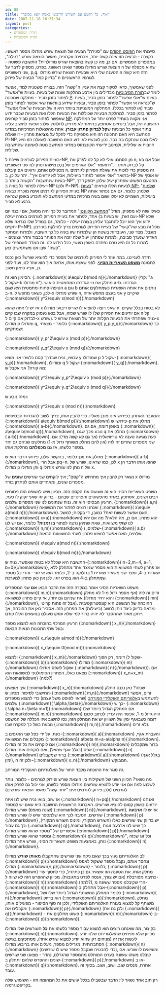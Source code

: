 ```yaml
---
id: 88
title: "אוף, כל הקטע עם השורש הריבועי באמת יוצא מסובך"
date: 2007-11-10 16:31:34
layout: post
categories: 
  - תורת המספרים
  - תורת הסיבוכיות
---
```

סיימתי את <a href="http://www.gadial.net/?p=87">הפוסט הקודם</a> עם "סגירת" הבעיה של הוצאת שורש מודולו מספר ראשוני. בקצרה - הבעיה הזו אינה קשה יותר, מבחינה עקרונית, מאשר הוצאת שורש "רגילה", במספרים הממשיים. אם כן, מה כן קשה בהוצאת שורש מודולרית? התשובה פשוטה - הוצאת שורש מודולו מספר שאינו ראשוני. בפרט, מספיק לדבר על n שהוא מכפלה של שני ראשוניים, p,q. הטענה שלי היא שבעיית הוצאת שורש מודולו n הזה היא קשה "בדיוק כמו" הבעיה של פירוק n לגורמיו הראשוניים.

לפני שאמשיך, כדאי לסקור קצת את עניין ה"קשה" הזה. בצורה פשטנית למדי, אפשר לומר שב<a href="http://he.wikipedia.org/wiki/%D7%A1%D7%99%D7%91%D7%95%D7%9B%D7%99%D7%95%D7%AA">תורת הסיבוכיות</a> מבדילים בין ארבע מחלקות שונות של בעיות. בעיות ש"אפשר" לפתור בזמן סביר - מחלקה שמכונה <a href="http://he.wikipedia.org/wiki/P_%28%D7%9E%D7%93%D7%A2%D7%99_%D7%94%D7%9E%D7%97%D7%A9%D7%91%29">P</a>. בעיות ש"אולי אפשר" לפתור בזמן סביר, בעיות ש"כנראה אי אפשר" לפתור בזמן סביר, ובעיות שידוע בוודאות שאי אפשר לפתור בזמן סביר (או לפתור בכלל). המחלקה המעניינת ביותר היא זו של הבעיות ש"אולי אפשר" לפתור בזמן סביר. למחלקת הבעיות שכוללות את הבעיות הללו ואת הבעיות שכבר ידוע שאפשר לפתור בזמן סביר קוראים <a href="http://he.wikipedia.org/wiki/NP">NP</a>. אני מקווה בעתיד לפרט יותר על המחלקה החשובה הזו, אבל בינתיים אסתפק בתיאור לא מדוייק לחלוטין שלה: אפשר לחשוב עליה בתור אוסף כל הבעיות ש<strong>קל לבדוק פתרון עבורן</strong>. אחת מהשאלות המרכזיות במדעי המחשב היא האם התכונה הזו היא מספיקה כדי להקל על <strong>מציאת</strong> פתרון - זו שאלת P=NP, לאלו מכם שנתקלו בה כבר. נכון לעכשיו לא ידוע האם התשובה לשאלה הזו היא חיובית או שלילית, ולמיטב ידיעתי הקונצנזוס במדעי המחשב נוטה לאמונה שהתשובה שלילית.

בעיית הפירוק לגורמים שייכת ל-NP, מן הסתם: אולי לא קל לנו לפרק את n, אבל אם בא מישהו ונותן לנו שני ראשוניים p,q ואומר "אלו הגורמים של n", קל לבדוק אותו - מכפילים אותם, ורואים אם קיבלנו n. זה מספיק כדי לזכות את שאלת הפירוק לגורמים בתואר "אולי אפשר לפתור ביעילות, אבל לא יודעים איך". יתר על כן, ב-NP יש אוסף של בעיות שנחשבות "הקשות ביותר ב-NP", מהטעם הפשוט שפתרון יעיל שלהן ייספק דרך יעילה לפתור כל בעיה ב-NP (ולכן P=NP). לבעיות הללו קוראים "<a href="http://he.wikipedia.org/wiki/NP-%D7%A9%D7%9C%D7%9E%D7%94">בעיות NP-שלמות</a>". בעיית הפירוק לגורמים <strong>אינה</strong> מוכרת כבעיה NP שלמה; כלומר, גם אם נפתור אותה ביעילות, השמיים לא יפלו ושום בעיה מרכזית במדעי המחשב לא תוכרע באופן שנראה כרגע לא סביר.

כאילו שזה לא מספיק, מודל "<a href="http://he.wikipedia.org/wiki/%D7%9E%D7%97%D7%A9%D7%91_%D7%A7%D7%95%D7%95%D7%A0%D7%98%D7%99">המחשב הקוונטי</a>" המדובר כל כך יהיה מסוגל, אם ייבנה יום אחד, לפתור את בעיית הפירוק לגורמים בצורה יעילה (ועם זאת, יש בעיות ב-NP שלא ידוע איך הוא יוכל להתגבר עליהן בצורה יעילה - כלומר, גם במודל שלו כנראה שלא יתקיים P=NP). מכל זה נובע שה"קושי" של בעיית הפירוק לגורמים צריך להילקח בעירבון מוגבל. מצד שני, העובדות בשטח הן שלמרות שזו בעיה כל כך חשובה, ולמרות המחקר האדיר שנערך סביבה, ולמרות שפתרון יעיל שלה יזכה את הפותר בכבוד והדר עצומים - למרות כל זה היא טרם נפתרה באופן מעשי, ככל הידוע לנו. זה המדד האמפירי של "קשה" שבו אנו משתמשים כאן.

חזרה לענייננו. במה עוזר לי הפירוק לגורמים של מספר כדי להוציא שורש? כאן נכנס לתמונה <a href="http://he.wikipedia.org/wiki/%D7%9E%D7%A9%D7%A4%D7%98_%D7%94%D7%A9%D7%90%D7%A8%D7%99%D7%95%D7%AA_%D7%94%D7%A1%D7%99%D7%A0%D7%99"><strong>משפט השאריות הסיני</strong></a>. לפני שאציג אותו, אראה איך הוא עוזר לנו, ועוד לפני כן, אציג סימון חשוב.

הסימון הוא זה: {::nomarkdown}\( a\equiv b(mod n)\){:/nomarkdown} (קרי: "a שקול ל-b מודולו n"). הגדרתו המתמטית היא ש-n מחלק את a-b. הגדרתו הטיפה-פחות-מתמטית היא שגם a וגם b נותנים את אותה השארית כשמחלקים אותם ב-n. לכן, כשאני מחפש ל-x שורש מודולו n, אני בעצם מחפש איזה y שיקיים {::nomarkdown}\( y^2\equiv x(mod n)\){:/nomarkdown}

אז יש לי איזה שהוא x שאני רוצה להוציא לו שורש ריבועי מודולו n. לא בטוח בכלל שקיים לו שורש שכזה, אבל בואו נעסוק במקרה שבו קיים (אם יודעים את הפירוק של n קל לבדוק אם קיים ל-x שורש). נניח שפתרתי את הבעיות הקלות יותר של הוצאת שורש ל-x מודולו p ומודולו q, כלומר - מצאתי {::nomarkdown}\( y_p,y_q\){:/nomarkdown} כך שמתקיים:

{::nomarkdown}\( y_p^2\equiv x (mod p)\){:/nomarkdown}

{::nomarkdown}\( y_q^2\equiv x (mod q)\){:/nomarkdown}

עכשיו, נניח שבדרך קסם כלשהי אני מוצא y שמודולו p שקול ל-{::nomarkdown}\( y_p\){:/nomarkdown}, ומודולו q שקול ל-{::nomarkdown}\( y_q\){:/nomarkdown}. מה קורה? אני אקבל ש:

{::nomarkdown}\( y^2\equiv y_p^2\equiv x (mod p)\){:/nomarkdown}

{::nomarkdown}\( y^2\equiv y_q^2\equiv x (mod q)\){:/nomarkdown}

ומזה נובע ש:

{::nomarkdown}\( y^2\equiv x (mod n)\){:/nomarkdown}

המעבר האחרון בפירוש אינו מובן מאליו. כדי להבין אותו, צריך לשוב להגדרות הבסיסיות: {::nomarkdown}\( a\equiv b(mod p)\){:/nomarkdown} פירושו ש-p מחלק את {::nomarkdown}\( a-b\){:/nomarkdown}. באופן דומה, אם גם {::nomarkdown}\( a\equiv b(mod q)\){:/nomarkdown}, נובע מכך שגם q מחלק את {::nomarkdown}\( a-b\){:/nomarkdown}. כעת מגיעה טענה לא טריוויאלית (אך גם לא קשה מדי): אם שני מספרים שזרים זה לזה (אין להם מחלק משותף גדול מ-1) מחלקים שניהם גם יחד מספר כלשהו, אז גם <strong>מכפלתם</strong> מחלקת אותו.

כלומר, בהקשר שלנו, פירוש הדבר הוא ש-pq מחלק את {::nomarkdown}\( a-b\){:/nomarkdown}, אבל הרי pq=n. לכן, כמו שראינו, שורש של x שהוא אותו הדבר הן מודולו p והן מודולו q נותן לנו שורש מודולו n של x.

נשאר רק להבין איך מתרחש ה"קסם"; איך לוקחים שני שורשים <strong>שונים</strong> של x מודולו מספרים שונים, ומאחדים אותם לפתרון בודד.

משפט השאריות הסיני הוא זה שעושה את הקסם הזה. מכיוון שיש למשפט הזה ניסוחים רבים ושונים, אסתפק באחד מהפשוטים והפרטיים שבהם - בדיוק זה שאני זקוק לו כעת. הרעיון הבסיסי הוא זה. נניח שנתונים לנו שני מספרים שלמים, {::nomarkdown}\( a,n\){:/nomarkdown} ואנחנו רוצים לפתור את המשוואה {::nomarkdown}\( x\equiv a(mod n)\){:/nomarkdown}. האם אפשר לעשות זאת? כמובן, די בקלות; למשל, {::nomarkdown}\( x=a\){:/nomarkdown} הוא פתרון. אם כן, מה הלאה? מה אם יהיו לנו <strong>שתי</strong> משוואות, שאת שתיהן נרצה לפתור <strong>בו זמנית</strong>? כלומר, אם יש לנו {::nomarkdown}\( n,m\){:/nomarkdown} שלמים, ו-{::nomarkdown}\( a,b\){:/nomarkdown} שלמים, האם אפשר למצוא פתרון לשתי המשוואות הבאות:

{::nomarkdown}\( x\equiv a(mod n)\){:/nomarkdown}

{::nomarkdown}\( x\equiv b(mod m)\){:/nomarkdown}

התשובה היא שכלל לא בטוח שאפשר. נניח ש-{::nomarkdown}\( n=2,m=4, a=1, b=0\){:/nomarkdown}, אז פתרון לשתי המשוואות הוא מספר שמצד אחד מתחלק ללא שארית ב-4, ומצד שני משאיר שארית 1 בחלוקה ב-2, כלומר הוא אי זוגי - והרי כל מספר שמתחלק ב-4 הוא בפרט זוגי. לכן אין כאן פתרון למערכת.

משפט השאריות הסיני אומר במקרה הזה את הדבר הבא: <strong>אם</strong> שני המספרים {::nomarkdown}\( m,n\){:/nomarkdown} זרים זה לזה (אף מספר גדול מ-1 לא מחלק את שניהם גם יחד), אז קיים פתרון למשוואה (והוא יחיד מודולו {::nomarkdown}\( mn\){:/nomarkdown}, אבל זה פחות קריטי). ההוכחה של המשפט היא קונסטרוקטיבית ומראה בדיוק כיצד ניתן לחשב (ביעילות) את הפתרון הזה. אסביר כאן את ההוכחה, אך ייתכן מאוד שההסבר לא יהיה ברור למי שלא עסקו מעולם בנושאים הללו קודם.

הרעיון המרכזי בהוכחה הוא למצוא מספר {::nomarkdown}\( x_n\){:/nomarkdown} בעל שתי התכונות הנאות הבאות:

{::nomarkdown}\( x_n\equiv a(mod n)\){:/nomarkdown}

{::nomarkdown}\( x_n\equiv 0(mod m)\){:/nomarkdown}

ולמצוא {::nomarkdown}\( x_m\){:/nomarkdown} דומה, רק הפוך (שקול ל-{::nomarkdown}\( b\){:/nomarkdown} מודולו {::nomarkdown}\( m\){:/nomarkdown} ושקול לאפס מודולו {::nomarkdown}\( n\){:/nomarkdown}). אם מצאנו כאלו, הפתרון הסימולטני למשוואות הוא {::nomarkdown}\( x_n+x_m\){:/nomarkdown} (למה?)

איך מוצאים {::nomarkdown}\( x_n\){:/nomarkdown} שכזה? כאן נכנס החלק החישובי לסיפור. מכיוון ש-{::nomarkdown}\( m,n\){:/nomarkdown} זרים, אפשר להשתמש ב<a href="http://en.wikipedia.org/wiki/Euclidean_algorithm">אלגוריתם האוקלידי המורחב</a> (שראוי לפוסט משל עצמו) כדי למצוא מספרים שלמים {::nomarkdown}\( \alpha,\beta\){:/nomarkdown} כך ש- {::nomarkdown}\( \alpha n+\beta m=1\){:/nomarkdown} (אם המחלק הגדול ביותר של {::nomarkdown}\( m,n\){:/nomarkdown} היה גדול מ-1, אפשר היה עדיין לכתוב סכום דומה כשבאגף ימין של השוויון יש את המחלק הזה; נסו לחשוב איזו הכללה של המשפט נובעת בשל כך למקרה שבו {::nomarkdown}\( m,n\){:/nomarkdown} לא זרים).

כעת, על ידי כפל שני האגפים ב-{::nomarkdown}\( a\){:/nomarkdown} והעברת אגף, מקבלים את המשוואה {::nomarkdown}\( a\beta m=a-a\alpha n\){:/nomarkdown}. אם לוקחים את כל זה מודולו {::nomarkdown}\( m\){:/nomarkdown} ברור שמקבלים אפס (בגלל אגף שמאל), ואם לוקחים אותו מודולו {::nomarkdown}\( n\){:/nomarkdown} ברור שמקבלים {::nomarkdown}\( a\){:/nomarkdown} (בגלל אגף ימין), ולכן זה ה-{::nomarkdown}\( x_n\){:/nomarkdown} המבוקש.

זה סוגר את ההוכחה מלבד החור של האלגוריתם האוקלידי המורחב.

מה נשאר? הכיוון השני של השקילות בין הוצאת שורש ופירוק לגורמים - כלומר, נותר לשכנע למה אם אני יודע להוציא שורשים מודולו מספר כלשהו, אני יכול גם לפרק אותו לגורמים (ולכן פירוק לגורמים אינו "יותר קשה" מאשר הוצאת שורשים).

אז שוב, בואו נניח שיש לנו איזה {::nomarkdown}\( n=pq\){:/nomarkdown} ואנחנו יודעים באופן קסום להוציא שורשים. האבחנה הראשונית החשובה היא שאם יש למספר (שונה מאפס) שורש מודולו {::nomarkdown}\( n\){:/nomarkdown}, אז יש לו <strong>ארבעה</strong> שורשים. הסיבה לכך היא שלמספר שיש לו שורש מודולו {::nomarkdown}\( p\){:/nomarkdown} יש בדיוק שני שורשים כאלו (השורש המקורי, ומינוס השורש המקורי), וכך גם עבור {::nomarkdown}\( q\){:/nomarkdown}, כך שיש לנו ארבעה זוגות אפשריים של "מספר שהוא שורש מודולו {::nomarkdown}\( p\){:/nomarkdown} ומספר שהוא שורש מודולו {::nomarkdown}\( q\){:/nomarkdown}", וכל זוג שכזה נותן, באמצעות משפט השאריות הסיני, שורש אחר מודולו {::nomarkdown}\( n\){:/nomarkdown}.

לב האלגוריתם נעוץ בכך שאם ניקח שני שורשים שהתקבלו <strong>מאותו שורש</strong> מודולו {::nomarkdown}\( p\){:/nomarkdown} ונחסר אותם, נקבל מספר ששקול לאפס מודולו {::nomarkdown}\( p\){:/nomarkdown} - כלומר, {::nomarkdown}\( p\){:/nomarkdown} מחלק אותו. את הטענה הזו אשאיר גם כן כתרגיל, כדי לחסוך עוד כתיבה מסורבלת (אם יש צורך, אנסה לפרט בתגובות). מכיוון שההפרש הזה לא שווה ל-{::nomarkdown}\( n\){:/nomarkdown} (למה?), הרי שקיבלנו מספר ששונה מ-{::nomarkdown}\( n\){:/nomarkdown} אבל מתחלק ב-{::nomarkdown}\( p\){:/nomarkdown}, כלומר המחלק המשותף הגדול ביותר שלו ושל {::nomarkdown}\( n\){:/nomarkdown} הוא בדיוק {::nomarkdown}\( p\){:/nomarkdown}. מחלק משותף קל למצוא בעזרת האלגוריתם האוקלידי, ולכן זה סוף הסיפור - מפעילים אותו, ומקבלים את {::nomarkdown}\( p\){:/nomarkdown} (ולכן גם את {::nomarkdown}\( q\){:/nomarkdown} - פשוט מחלקים את {::nomarkdown}\( n\){:/nomarkdown} ב-{::nomarkdown}\( p\){:/nomarkdown}).

בקיצור, מה שאנחנו רוצים הוא למצוא  עבור מספר כלשהו את <strong>כל</strong> השורשים שלו מודולו {::nomarkdown}\( n\){:/nomarkdown}. מכיוון שלא מניחים שהאלגוריתם שלנו יודע לעשות את זה (מניחים רק שהוא יודע למצוא שורש אחד), מסתפקים בגישה הסתברותית: מגרילים מספר, מעלים אותו בריבוע מודולו {::nomarkdown}\( n\){:/nomarkdown} (כדי להבטיח שנקבל מספר שיש לו שורשים), ומוציאים לו שורש. אם קיבלנו משהו ששונה בערכו המוחלט מהמספר שהגרלנו, נהדר - מצאנו שני שורשים שונים וההפרש שלהם יתחלק ב-{::nomarkdown}\( p\){:/nomarkdown} או ב-{::nomarkdown}\( q\){:/nomarkdown}. אחרת, מנסים שוב. ושוב, ושוב. בסוף זה עובד.

רק חוב אחד נשאר לי: הדבר שבשבילו בכלל עושים את כל המהומה הזו - השימוש שלה בקריפטוגרפיה.
